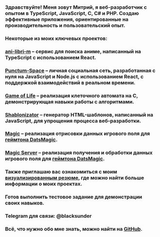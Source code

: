 ### Здравствуйте! Меня зовут Митрий, я веб-разработчик с опытом в TypeScript, JavaScript, C, C# и PHP. Создаю эффективные приложения, ориентированные на производительность и пользовательский опыт.

### Некоторые из моих ключевых проектов:

### <a href='https://github.com/Fanzholl/ani-libri-m'>ani-libri-m</a> – сервис для поиска аниме, написанный на TypeScript с использованием React.

### <a href='https://github.com/Fanzholl/Punctum-Space'>Punctum-Space</a> – личная социальная сеть, разработанная с нуля на JavaScript и Node.js с использованием React, с поддержкой взаимодействий в реальном времени.

### <a href='https://github.com/Fanzholl/game_of_life'>Game of Life</a> – реализация клеточного автомата на C, демонстрирующая навыки работы с алгоритмами.

### <a href='https://github.com/Fanzholl/Shablonizator'>Shablonizator</a> – генератор HTML-шаблонов, написанный на JavaScript, для упрощения процесса веб-разработки.

### <a href='https://github.com/Fanzholl/magic/'>Magic</a> – реализация отрисовки данных игрового поля для <a href='https://datsteam.dev/datsmagic?ysclid=m37jpt9ykp838770884'>геймтона DatsMagic</a>.

### <a href='https://github.com/Fanzholl/magic-server/'>Magic Server</a> – реализация получения и обработки данных игрового поля для <a href='https://datsteam.dev/datsmagic?ysclid=m37jpt9ykp838770884'>геймтона DatsMagic</a>.

### Также приглашаю вас ознакомиться с моим <a href='https://github.com/Fanzholl/resume'>визуализированным резюме</a>, где можно найти больше информации о моих проектах.

### Готов выполнить тестовое задание для демонстрации своих навыков.

### Telegram для связи: @blacksunder

### Всё, что нужно обо мне знать, можно найти на <a href='https://github.com/Fanzholl/'>GitHub</a>.

<!--
**Fanzholl/Fanzholl** is a ✨ _special_ ✨ repository because its `README.md` (this file) appears on your GitHub profile.

Here are some ideas to get you started:

- 🔭 I’m currently working on ...
- 🌱 I’m currently learning ...
- 👯 I’m looking to collaborate on ...
- 🤔 I’m looking for help with ...
- 💬 Ask me about ...
- 📫 How to reach me: ...
- 😄 Pronouns: ...
- ⚡ Fun fact: ...
-->
